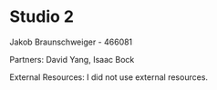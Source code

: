 # Studio 2
Jakob Braunschweiger - 466081

Partners: David Yang, Isaac Bock

External Resources: I did not use external resources.
